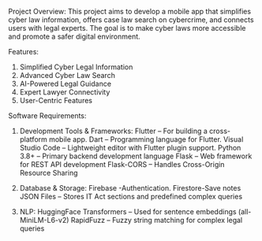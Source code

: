 Project Overview:
This project aims to develop a mobile app that simplifies cyber law information, offers case law search on cybercrime, and connects users with legal experts. The goal is to make cyber laws more accessible and promote a safer digital environment.

Features:
1. Simplified Cyber Legal Information
2. Advanced Cyber Law Search
3. AI-Powered Legal Guidance
4. Expert Lawyer Connectivity
5. User-Centric Features

Software Requirements:

1. Development Tools & Frameworks:
Flutter  – For building a cross-platform mobile app.
Dart – Programming language for Flutter.
Visual Studio Code – Lightweight editor with Flutter plugin support.
Python 3.8+ – Primary backend development language
Flask – Web framework for REST API development
Flask-CORS – Handles Cross-Origin Resource Sharing

2. Database & Storage:
Firebase -Authentication.
Firestore-Save notes
JSON Files – Stores IT Act sections and predefined complex queries

3. NLP:
HuggingFace Transformers – Used for sentence embeddings (all-MiniLM-L6-v2)
RapidFuzz – Fuzzy string matching for complex legal queries

